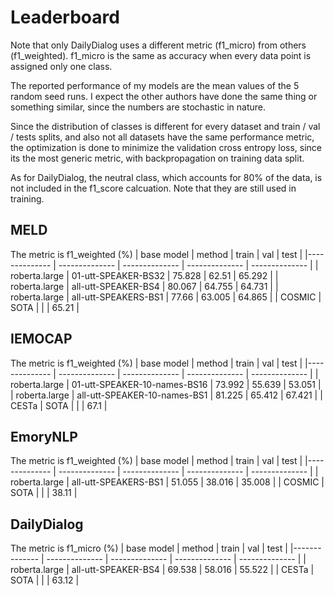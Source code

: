 # Leaderboard
Note that only DailyDialog uses a different metric (f1_micro) from others (f1_weighted). f1_micro is the same as accuracy when every data point is assigned only one class.

The reported performance of my models are the mean values of the 5 random seed runs. I expect the other authors have done the same thing or something similar, since the numbers are stochastic in nature.

Since the distribution of classes is different for every dataset and train / val / tests splits, and also not all datasets have the same performance metric, the optimization is done to minimize the validation cross entropy loss, since its the most generic metric, with backpropagation on training data split.

As for DailyDialog, the neutral class, which accounts for 80% of the data, is not included in the f1_score calcuation. Note that they are still used in training.

## MELD 
The metric is f1_weighted (%)
|  base model | method | train | val | test |
|-------------- | -------------- | -------------- | -------------- | -------------- | 
| roberta.large | 01-utt-SPEAKER-BS32 | 75.828 | 62.51 | 65.292 | 
| roberta.large | all-utt-SPEAKER-BS4 | 80.067 | 64.755 | 64.731 | 
| roberta.large | all-utt-SPEAKERS-BS1 | 77.66 | 63.005 | 64.865 | 
| COSMIC | SOTA |   |   | 65.21 |
## IEMOCAP 
The metric is f1_weighted (%)
|  base model | method | train | val | test |
|-------------- | -------------- | -------------- | -------------- | -------------- | 
| roberta.large | 01-utt-SPEAKER-10-names-BS16 | 73.992 | 55.639 | 53.051 | 
| roberta.large | all-utt-SPEAKER-10-names-BS1 | 81.225 | 65.412 | 67.421 | 
| CESTa | SOTA |   |   | 67.1 |
## EmoryNLP 
The metric is f1_weighted (%)
|  base model | method | train | val | test |
|-------------- | -------------- | -------------- | -------------- | -------------- | 
| roberta.large | all-utt-SPEAKERS-BS1 | 51.055 | 38.016 | 35.008 | 
| COSMIC | SOTA |   |   | 38.11 |
## DailyDialog 
The metric is f1_micro (%)
|  base model | method | train | val | test |
|-------------- | -------------- | -------------- | -------------- | -------------- | 
| roberta.large | all-utt-SPEAKER-BS4 | 69.538 | 58.016 | 55.522 | 
| CESTa | SOTA |   |   | 63.12 |
